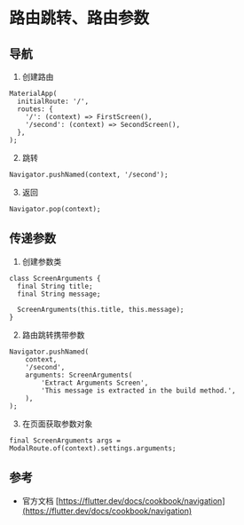 # 路由跳转、路由参数

## 导航

1. 创建路由

```
MaterialApp(
  initialRoute: '/',
  routes: {
    '/': (context) => FirstScreen(),
    '/second': (context) => SecondScreen(),
  },
);
```

2. 跳转

```
Navigator.pushNamed(context, '/second');
```

3. 返回

```
Navigator.pop(context);
```

## 传递参数

1. 创建参数类

```
class ScreenArguments {
  final String title;
  final String message;

  ScreenArguments(this.title, this.message);
}
```

2. 路由跳转携带参数

```
Navigator.pushNamed(
    context,
    '/second',
    arguments: ScreenArguments(
        'Extract Arguments Screen',
        'This message is extracted in the build method.',
    ),
);
```

3. 在页面获取参数对象

```
final ScreenArguments args = ModalRoute.of(context).settings.arguments;
```

## 参考

-   官方文档 [https://flutter.dev/docs/cookbook/navigation](https://flutter.dev/docs/cookbook/navigation)
